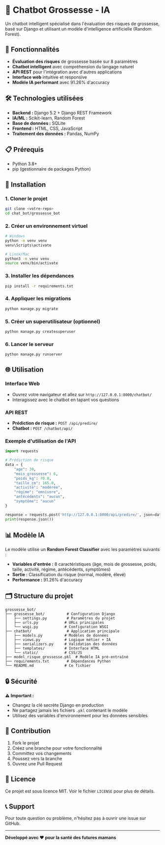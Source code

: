 # 🤰 Chatbot Grossesse - IA

Un chatbot intelligent spécialisé dans l'évaluation des risques de grossesse, basé sur Django et utilisant un modèle d'intelligence artificielle (Random Forest).

## 🚀 Fonctionnalités

- **Évaluation des risques** de grossesse basée sur 8 paramètres
- **Chatbot intelligent** avec compréhension du langage naturel
- **API REST** pour l'intégration avec d'autres applications
- **Interface web** intuitive et responsive
- **Modèle IA performant** avec 91.26% d'accuracy

## 🛠️ Technologies utilisées

- **Backend :** Django 5.2 + Django REST Framework
- **IA/ML :** Scikit-learn, Random Forest
- **Base de données :** SQLite
- **Frontend :** HTML, CSS, JavaScript
- **Traitement des données :** Pandas, NumPy

## 📋 Prérequis

- Python 3.8+
- pip (gestionnaire de packages Python)

## 🔧 Installation

### 1. Cloner le projet
```bash
git clone <votre-repo>
cd chat_bot/grossesse_bot
```

### 2. Créer un environnement virtuel
```bash
# Windows
python -m venv venv
venv\Scripts\activate

# Linux/Mac
python3 -m venv venv
source venv/bin/activate
```

### 3. Installer les dépendances
```bash
pip install -r requirements.txt
```

### 4. Appliquer les migrations
```bash
python manage.py migrate
```

### 5. Créer un superutilisateur (optionnel)
```bash
python manage.py createsuperuser
```

### 6. Lancer le serveur
```bash
python manage.py runserver
```

## 🌐 Utilisation

### Interface Web
- Ouvrez votre navigateur et allez sur `http://127.0.0.1:8000/chatbot/`
- Interagissez avec le chatbot en tapant vos questions

### API REST
- **Prédiction de risque :** `POST /api/predire/`
- **Chatbot :** `POST /chatbot/api/`

### Exemple d'utilisation de l'API
```python
import requests

# Prédiction de risque
data = {
    "age": 30,
    "mois_grossesse": 6,
    "poids_kg": 70.0,
    "taille_cm": 165.0,
    "activité": "modérée",
    "régime": "omnivore",
    "antécédents": "aucun",
    "symptôme": "aucun"
}

response = requests.post('http://127.0.0.1:8000/api/predire/', json=data)
print(response.json())
```

## 📊 Modèle IA

Le modèle utilise un **Random Forest Classifier** avec les paramètres suivants :
- **Variables d'entrée :** 8 caractéristiques (âge, mois de grossesse, poids, taille, activité, régime, antécédents, symptômes)
- **Sortie :** Classification du risque (normal, modéré, élevé)
- **Performance :** 91.26% d'accuracy

## 🗂️ Structure du projet

```
grossesse_bot/
├── grossesse_bot/          # Configuration Django
│   ├── settings.py         # Paramètres du projet
│   ├── urls.py            # URLs principales
│   └── wsgi.py            # Configuration WSGI
├── chatbot/                # Application principale
│   ├── models.py          # Modèles de données
│   ├── views.py           # Logique métier + IA
│   ├── serializers.py     # Validation des données
│   ├── templates/         # Interface HTML
│   └── static/            # CSS/JS
├── model_risque_grossesse.pkl  # Modèle IA pré-entraîné
├── requirements.txt        # Dépendances Python
└── README.md              # Ce fichier
```

## 🔒 Sécurité

⚠️ **Important :** 
- Changez la clé secrète Django en production
- Ne partagez jamais les fichiers `.pkl` contenant le modèle
- Utilisez des variables d'environnement pour les données sensibles

## 🤝 Contribution

1. Fork le projet
2. Créez une branche pour votre fonctionnalité
3. Committez vos changements
4. Poussez vers la branche
5. Ouvrez une Pull Request

## 📝 Licence

Ce projet est sous licence MIT. Voir le fichier `LICENSE` pour plus de détails.

## 📞 Support

Pour toute question ou problème, n'hésitez pas à ouvrir une issue sur GitHub.

---

**Développé avec ❤️ pour la santé des futures mamans**
